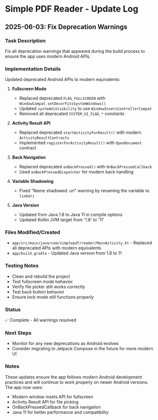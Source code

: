 # Simple PDF Reader - Update Log

## 2025-06-03: Fix Deprecation Warnings

### Task Description
Fix all deprecation warnings that appeared during the build process to ensure the app uses modern Android APIs.

### Implementation Details
Updated deprecated Android APIs to modern equivalents:

1. **Fullscreen Mode**
   - Replaced deprecated `FLAG_FULLSCREEN` with `WindowCompat.setDecorFitsSystemWindows()`
   - Updated `systemUiVisibility` to use `WindowInsetsControllerCompat`
   - Removed all deprecated `SYSTEM_UI_FLAG_*` constants

2. **Activity Result API**
   - Replaced deprecated `startActivityForResult()` with modern `ActivityResultContracts`
   - Implemented `registerForActivityResult()` with `OpenDocument` contract

3. **Back Navigation**
   - Replaced deprecated `onBackPressed()` with `OnBackPressedCallback`
   - Used `onBackPressedDispatcher` for modern back handling

4. **Variable Shadowing**
   - Fixed "Name shadowed: uri" warning by renaming the variable to `linkUri`

5. **Java Version**
   - Updated from Java 1.8 to Java 11 in compile options
   - Updated Kotlin JVM target from '1.8' to '11'

### Files Modified/Created
- `app/src/main/java/com/simplepdf/reader/MainActivity.kt` - Replaced all deprecated APIs with modern equivalents
- `app/build.gradle` - Updated Java version from 1.8 to 11

### Testing Notes
- Clean and rebuild the project
- Test fullscreen mode behavior
- Verify file picker still works correctly
- Test back button behavior
- Ensure lock mode still functions properly

### Status
✅ Complete - All warnings resolved

### Next Steps
- Monitor for any new deprecations as Android evolves
- Consider migrating to Jetpack Compose in the future for more modern UI

### Notes
These updates ensure the app follows modern Android development practices and will continue to work properly on newer Android versions. The app now uses:
- Modern window insets API for fullscreen
- Activity Result API for file picking
- OnBackPressedCallback for back navigation
- Java 11 for better performance and compatibility
